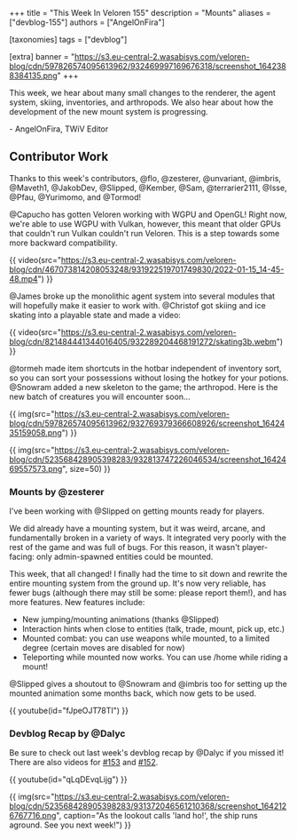 +++
title = "This Week In Veloren 155"
description = "Mounts"
aliases = ["devblog-155"]
authors = ["AngelOnFira"]

[taxonomies]
tags = ["devblog"]

[extra]
banner = "https://s3.eu-central-2.wasabisys.com/veloren-blog/cdn/597826574095613962/932469997169676318/screenshot_1642388384135.png"
+++

This week, we hear about many small changes to the renderer, the agent system,
skiing, inventories, and arthropods. We also hear about how the development of
the new mount system is progressing.

\- AngelOnFira, TWiV Editor

## Contributor Work

Thanks to this week's contributors, @flo, @zesterer, @unvariant, @imbris,
@Maveth1, @JakobDev, @Slipped, @Kember, @Sam, @terrarier2111, @Isse, @Pfau,
@Yurimomo, and @Tormod!

@Capucho has gotten Veloren working with WGPU and OpenGL! Right now, we're able
to use WGPU with Vulkan, however, this meant that older GPUs that couldn't run
Vulkan couldn't run Veloren. This is a step towards some more backward
compatibility.

{{
  video(src="https://s3.eu-central-2.wasabisys.com/veloren-blog/cdn/467073814208053248/931922519701749830/2022-01-15_14-45-48.mp4")
}}

@James broke up the monolithic agent system into several modules that will
hopefully make it easier to work with. @Christof got skiing and ice skating into
a playable state and made a video:

{{
  video(src="https://s3.eu-central-2.wasabisys.com/veloren-blog/cdn/821484441344016405/932289204468191272/skating3b.webm")
}}

@tormeh made item shortcuts in the hotbar independent of inventory sort, so you
can sort your possessions without losing the hotkey for your potions. @Snowram
added a new skeleton to the game; the arthropod. Here is the new batch of
creatures you will encounter soon...

{{
  img(src="https://s3.eu-central-2.wasabisys.com/veloren-blog/cdn/597826574095613962/932769379366608926/screenshot_1642435159058.png")
}}

{{
  img(src="https://s3.eu-central-2.wasabisys.com/veloren-blog/cdn/523568428905398283/932813747226046534/screenshot_1642469557573.png",
  size=50)
}}

### Mounts by @zesterer

I've been working with @Slipped on getting mounts ready for players.

We did already have a mounting system, but it was weird, arcane, and
fundamentally broken in a variety of ways. It integrated very poorly with the
rest of the game and was full of bugs. For this reason, it wasn't player-facing:
only admin-spawned entities could be mounted.

This week, that all changed! I finally had the time to sit down and rewrite the
entire mounting system from the ground up. It's now very reliable, has fewer
bugs (although there may still be some: please report them!), and has more
features. New features include:

- New jumping/mounting animations (thanks @Slipped)
- Interaction hints when close to entities (talk, trade, mount, pick up, etc.)
- Mounted combat: you can use weapons while mounted, to a limited degree
  (certain moves are disabled for now)
- Teleporting while mounted now works. You can use /home while riding a mount!

@Slipped gives a shoutout to @Snowram and @imbris too for setting up the mounted
animation some months back, which now gets to be used.

{{ youtube(id="fJpeOJT78TI") }}

### Devblog Recap by @Dalyc

Be sure to check out last week's devblog recap by @Dalyc if you missed it! There
are also videos for [#153](https://www.youtube.com/watch?v=f3wu05TnryA) and
[#152](https://www.youtube.com/watch?v=a5WPY5Bvhgo).

{{ youtube(id="qLqDEvqLijg") }}

{{
  img(src="https://s3.eu-central-2.wasabisys.com/veloren-blog/cdn/523568428905398283/931372046561210368/screenshot_1642126767716.png",
  caption="As the lookout calls 'land ho!', the ship runs aground. See you next week!")
}}
